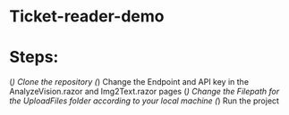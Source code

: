 # Ticket-reader-demo

# Steps:
(*) Clone the repository
(*)  Change the Endpoint and API key in the AnalyzeVision.razor and Img2Text.razor pages
(*)  Change the Filepath for the UploadFiles folder according to your local machine
(*)  Run the project

